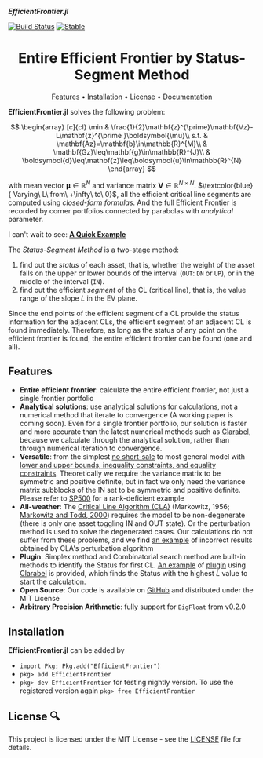 ___EfficientFrontier.jl___

[![Build Status](https://github.com/PharosAbad/EfficientFrontier.jl/actions/workflows/CI.yml/badge.svg?branch=main)](https://github.com/PharosAbad/EfficientFrontier.jl/actions/workflows/CI.yml?query=branch%3Amain)
[![Stable](https://img.shields.io/badge/docs-stable-blue.svg)](https://github.com/PharosAbad/EfficientFrontier.jl/wiki)
<!-- 
[![Dev](https://img.shields.io/badge/docs-dev-blue.svg)](https://PharosAbad.github.io/EfficientFrontier.jl/dev/)
[![Coverage](https://codecov.io/gh/PharosAbad/EfficientFrontier.jl/branch/main/graph/badge.svg)](https://codecov.io/gh/PharosAbad/EfficientFrontier.jl)
-->

<h1 align="center" margin=0px>
  Entire Efficient Frontier by Status-Segment Method
</h1>

<p align="center">
  <a href="#features">Features</a> •
  <a href="#installation">Installation</a> •
  <a href="#license-">License</a> •
  <a href="https://github.com/PharosAbad/EfficientFrontier.jl/wiki">Documentation</a>
</p>

**EfficientFrontier.jl** solves the following problem:

$$
\begin{array}
[c]{cl}
\min & \frac{1}{2}\mathbf{z}^{\prime}\mathbf{Vz}-L\mathbf{z}^{\prime
}\boldsymbol{\mu}\\
s.t. & \mathbf{Az}=\mathbf{b}\in\mathbb{R}^{M}\\
& \mathbf{Gz}\leq\mathbf{g}\in\mathbb{R}^{J}\\
& \boldsymbol{d}\leq\mathbf{z}\leq\boldsymbol{u}\in\mathbb{R}^{N}
\end{array}
$$

with mean vector $\boldsymbol{\mu}\in\mathbb{R}^{N}$ and variance matrix $\mathbf{V}\in\mathbb{R}^{N\times N}$. $\textcolor{blue}{ Varying\ L\ from\ +\infty\ to\ 0}$, all the efficient critical line segments are computed using *closed-form formulas*. And the full Efficient Frontier is recorded by corner portfolios connected by parabolas with *analytical* parameter.

I can't wait to see: [__A Quick Example__](https://github.com/PharosAbad/EfficientFrontier.jl/wiki/A-Quick-Example)

The _Status-Segment Method_ is a two-stage method:
1. find out the _status_ of each asset, that is, whether the weight of the asset falls on the upper or lower bounds of the interval (`OUT`: `DN` or `UP`), or in the middle of the interval (`IN`).  
2. find out the efficient _segment_ of the CL (critical line), that is, the value range of the slope $L$ in the EV plane. 

Since the end points of the efficient segment of a CL provide the status information for the adjacent CLs, the efficient segment of an adjacent CL is found immediately. Therefore, as long as the status of any point on the efficient frontier is found, the entire efficient frontier can be found (one and all).

## Features

* __Entire efficient frontier__: calculate the entire efficient frontier, not just a single frontier portfolio
* __Analytical solutions__: use analytical solutions for calculations, not a numerical method that iterate to convergence (A working paper is coming soon). Even for a single frontier portfolio, our solution is faster and more accurate than the latest numerical methods such as [Clarabel](https://github.com/oxfordcontrol/Clarabel.jl), because we calculate through the analytical solution, rather than through numerical iteration to convergence.
* __Versatile__: from the simplest [no short-sale](https://github.com/PharosAbad/EfficientFrontier.jl/blob/main/examples/frontier.jl) to most general model with [lower and upper bounds, inequality constraints, and equality constraints](https://github.com/PharosAbad/EfficientFrontier.jl/blob/main/examples/ungil.jl). Theoretically we require the variance matrix to be symmetric and positive definite, but in fact we only need the variance matrix subblocks of the IN set to be symmetric and positive definite. Please refer to [SP500](https://github.com/PharosAbad/EfficientFrontier.jl/blob/main/examples/SP500.jl) for a rank-deficient example
* __All-weather__: The [Critical Line Algorithm (CLA)](https://books.google.ch/books?id=eJ8QUsgfZ8wC) (Markowitz, 1956; [Markowitz and Todd, 2000](https://github.com/PharosAbad/EfficientFrontier.jl/blob/main/examples/MarkowitzTodd2000.jl)) requires the model to be non-degenerate (there is only one asset toggling IN and OUT state). Or the perturbation method is used to solve the degenerated cases. Our calculations do not suffer from these problems, and we find [an example](https://github.com/PharosAbad/EfficientFrontier.jl/blob/main/examples/failCLA.jl) of incorrect results obtained by CLA's perturbation algorithm
 * __Plugin__: Simplex method and Combinatorial search method are built-in methods to identify the Status for first CL. [An example](https://github.com/PharosAbad/EfficientFrontier.jl/blob/main/examples/initClarabel.jl) of [plugin](https://github.com/PharosAbad/EfficientFrontier.jl/blob/main/examples/uClarabel.jl) using [Clarabel](https://github.com/oxfordcontrol/Clarabel.jl) is provided, which finds the Status with the highest $L$ value to start the calculation.
* __Open Source__: Our code is available on [GitHub](https://github.com/PharosAbad/EfficientFrontier.jl) and distributed under the MIT License
* __Arbitrary Precision Arithmetic__: fully support for `BigFloat` from v0.2.0

## Installation
__EfficientFrontier.jl__ can be added by

- `import Pkg; Pkg.add("EfficientFrontier")`
- `pkg> add EfficientFrontier`
- `pkg> dev EfficientFrontier` for testing nightly version. To use the registered version again `pkg> free EfficientFrontier`

## License 🔍
This project is licensed under the MIT License - see the [LICENSE](LICENSE) file for details.
